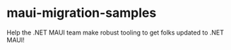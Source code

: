 # maui-migration-samples
Help the .NET MAUI team make robust tooling to get folks updated to .NET MAUI!
